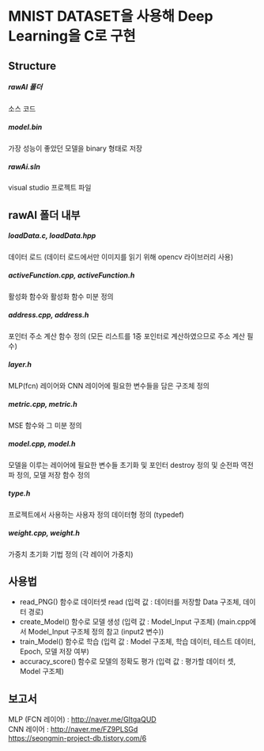 # MNIST DATASET을 사용해 Deep Learning을 C로 구현

## Structure

##### rawAI 폴더 
소스 코드
##### model.bin 
가장 성능이 좋았던 모델을 binary 형태로 저장
##### rawAi.sln
visual studio 프로젝트 파일

## rawAI 폴더 내부

##### loadData.c, loadData.hpp 
데이터 로드 (데이터 로드에서만 이미지를 읽기 위해 opencv 라이브러리 사용)
##### activeFunction.cpp, activeFunction.h 
활성화 함수와 활성화 함수 미분 정의
##### address.cpp, address.h 
포인터 주소 계산 함수 정의 (모든 리스트를 1중 포인터로 계산하였으므로 주소 계산 필수)
##### layer.h 
MLP(fcn) 레이어와 CNN 레이어에 필요한 변수들을 담은 구조체 정의
##### metric.cpp, metric.h 
MSE 함수와 그 미분 정의
##### model.cpp, model.h 
모델을 이루는 레이어에 필요한 변수들 초기화 및 포인터 destroy 정의 및 순전파 역전파 정의, 모델 저장 함수 정의
##### type.h 
프로젝트에서 사용하는 사용자 정의 데이터형 정의 (typedef)
##### weight.cpp, weight.h 
가중치 초기화 기법 정의 (각 레이어 가중치)

## 사용법

- read_PNG() 함수로 데이터셋 read (입력 값 : 데이터를 저장할 Data 구조체, 데이터 경로)<br>
- create_Model() 함수로 모델 생성 (입력 값 : Model_Input 구조체) (main.cpp에서 Model_Input 구조체 정의 참고 (input2 변수))<br>
- train_Model() 함수로 학습 (입력 값 : Model 구조체, 학습 데이터, 테스트 데이터, Epoch, 모델 저장 여부)<br>
- accuracy_score() 함수로 모델의 정확도 평가 (입력 값 : 평가할 데이터 셋, Model 구조체)<br>

## 보고서

MLP (FCN 레이어) : http://naver.me/GItgaQUD <br>
CNN 레이어 : http://naver.me/FZ9PLSGd <br>
https://seongmin-project-db.tistory.com/6
